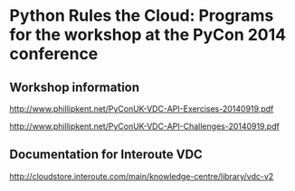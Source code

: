 Python Rules the Cloud: Programs for the workshop at the PyCon 2014 conference
==============================================================================


Workshop information
--------------------

http://www.phillipkent.net/PyConUK-VDC-API-Exercises-20140919.pdf

http://www.phillipkent.net/PyConUK-VDC-API-Challenges-20140919.pdf


Documentation for Interoute VDC
-------------------------------

http://cloudstore.interoute.com/main/knowledge-centre/library/vdc-v2


